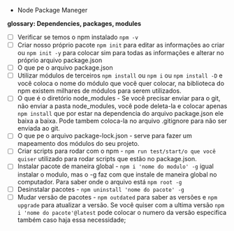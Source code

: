 * Node Package Maneger

__glossary: Dependencies, packages, modules__

- [ ] Verificar se temos o npm instalado `npm -v`
- [ ] Criar nosso próprio pacote `npm init` para editar as informações ao criar ou `npm init -y` para colocar sim para todas as informações e alterar no próprio arquivo package.json
- [ ] O que pe o arquivo package.json
- [ ] Utilizar módulos de terceiros `npm install` ou `npm i` ou `npm install -D` e você coloca o nome do módulo que você quer colocar, na biblioteca do npm existem milhares de módulos para serem utilizados.
- [ ] O que é o diretório node_modules - Se você precisar enviar para o git, não enviar a pasta node_modules, você pode deleta-la e colocar apenas `npm install` que por estar na dependencia do arquivo package.json ele baixa a baixa. Pode tambem coloca-la no arquivo .gitignore para não ser enviada ao git.
- [ ] O que pe o arquivo package-lock.json - serve para fazer um mapeamento dos módulos do seu projeto.
- [ ] Criar scripts para rodar com o npm - `npm run test/start/o que você quiser` utilizado para rodar scripts que estão no package.json. 
- [ ] Instalar pacote de maneira global - `npm i 'nome do modulo' -g` igual instalar o modulo, mas o -g faz com que instale de maneira global no computador. Para saber onde o arquivo está `npm root -g`
- [ ] Desinstalar pacotes - `npm uninstall 'nome do pacote' -g`
- [ ] Mudar versão de pacotes - `npm outdated` para saber as versões e `npm upgrade` para atualizar a versão. Se você quiser com a ultima versão `npm i 'nome do pacote'@latest` pode colocar o numero da versão especifica também caso haja essa necessidade;